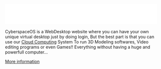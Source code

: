 <img src="isolated-monochrome-white.svg" width="500px">

CyberspaceOS is a WebDesktop website where you can have your own unique virtual desktop just by doing login, But the best part is that you can use our <a href="https://en.wikipedia.org/wiki/Cloud_computing">Cloud Computing</a> System To run 3D Modeling softwares, Video editing programs or even Games!! Everything without having a huge and powerfull computer...

<a href="https://github.com/CyberspaceOS/CyberspaceOS">More information</a>
